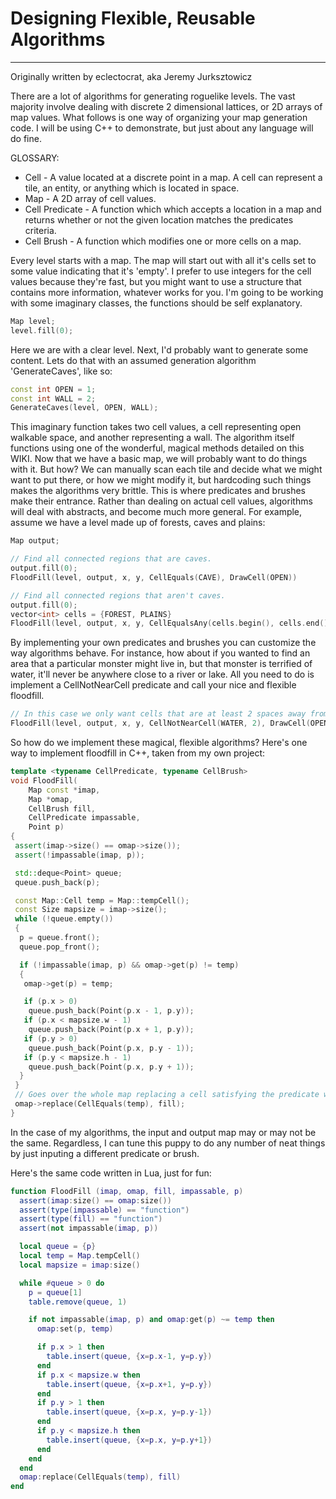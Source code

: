 # Designing Flexible, Reusable Algorithms

---

Originally written by eclectocrat, aka Jeremy Jurksztowicz

There are a lot of algorithms for generating roguelike levels. The vast majority involve dealing with discrete 2 dimensional lattices, or 2D arrays of map values. What follows is one way of organizing your map generation code. I will be using C++ to demonstrate, but just about any language will do fine.

GLOSSARY:

- Cell - A value located at a discrete point in a map. A cell can represent a tile, an entity, or anything which is located in space.
- Map - A 2D array of cell values.
- Cell Predicate - A function which which accepts a location in a map and returns whether or not the given location matches the predicates criteria.
- Cell Brush - A function which modifies one or more cells on a map.

Every level starts with a map. The map will start out with all it's cells set to some value indicating that it's 'empty'. I prefer to use integers for the cell values because they're fast, but you might want to use a structure that contains more information, whatever works for you. I'm going to be working with some imaginary classes, the functions should be self explanatory.

```cpp
Map level;
level.fill(0);
```

Here we are with a clear level. Next, I'd probably want to generate some content. Lets do that with an assumed generation algorithm 'GenerateCaves', like so:

```cpp
const int OPEN = 1;
const int WALL = 2;
GenerateCaves(level, OPEN, WALL);
```

This imaginary function takes two cell values, a cell representing open walkable space, and another representing a wall. The algorithm itself functions using one of the wonderful, magical methods detailed on this WIKI. Now that we have a basic map, we will probably want to do things with it. But how? We can manually scan each tile and decide what we might want to put there, or how we might modify it, but hardcoding such things makes the algorithms very brittle. This is where predicates and brushes make their entrance. Rather than dealing on actual cell values, algorithms will deal with abstracts, and become much more general. For example, assume we have a level made up of forests, caves and plains:

```cpp
Map output;

// Find all connected regions that are caves.
output.fill(0);
FloodFill(level, output, x, y, CellEquals(CAVE), DrawCell(OPEN))

// Find all connected regions that aren't caves.
output.fill(0);
vector<int> cells = {FOREST, PLAINS}
FloodFill(level, output, x, y, CellEqualsAny(cells.begin(), cells.end()), DrawCell(OPEN));
```

By implementing your own predicates and brushes you can customize the way algorithms behave. For instance, how about if you wanted to find an area that a particular monster might live in, but that monster is terrified of water, it'll never be anywhere close to a river or lake. All you need to do is implement a CellNotNearCell predicate and call your nice and flexible floodfill.

```cpp
// In this case we only want cells that are at least 2 spaces away from a cell containing water.
FloodFill(level, output, x, y, CellNotNearCell(WATER, 2), DrawCell(OPEN));
```

So how do we implement these magical, flexible algorithms? Here's one way to implement floodfill in C++, taken from my own project:

```cpp
template <typename CellPredicate, typename CellBrush>
void FloodFill(
    Map const *imap,
    Map *omap,
    CellBrush fill,
    CellPredicate impassable,
    Point p)
{
 assert(imap->size() == omap->size());
 assert(!impassable(imap, p));

 std::deque<Point> queue;
 queue.push_back(p);

 const Map::Cell temp = Map::tempCell();
 const Size mapsize = imap->size();
 while (!queue.empty())
 {
  p = queue.front();
  queue.pop_front();

  if (!impassable(imap, p) && omap->get(p) != temp)
  {
   omap->get(p) = temp;

   if (p.x > 0)
    queue.push_back(Point(p.x - 1, p.y));
   if (p.x < mapsize.w - 1)
    queue.push_back(Point(p.x + 1, p.y));
   if (p.y > 0)
    queue.push_back(Point(p.x, p.y - 1));
   if (p.y < mapsize.h - 1)
    queue.push_back(Point(p.x, p.y + 1));
  }
 }
 // Goes over the whole map replacing a cell satisfying the predicate with the brush contents.
 omap->replace(CellEquals(temp), fill);
}
```

In the case of my algorithms, the input and output map may or may not be the same. Regardless, I can tune this puppy to do any number of neat things by just inputing a different predicate or brush.

Here's the same code written in Lua, just for fun:

```lua
function FloodFill (imap, omap, fill, impassable, p)
  assert(imap:size() == omap:size())
  assert(type(impassable) == "function")
  assert(type(fill) == "function")
  assert(not impassable(imap, p))

  local queue = {p}
  local temp = Map.tempCell()
  local mapsize = imap:size()

  while #queue > 0 do
    p = queue[1]
    table.remove(queue, 1)

    if not impassable(imap, p) and omap:get(p) ~= temp then
      omap:set(p, temp)

      if p.x > 1 then
        table.insert(queue, {x=p.x-1, y=p.y})
      end
      if p.x < mapsize.w then
        table.insert(queue, {x=p.x+1, y=p.y})
      end
      if p.y > 1 then
        table.insert(queue, {x=p.x, y=p.y-1})
      end
      if p.y < mapsize.h then
        table.insert(queue, {x=p.x, y=p.y+1})
      end
    end
  end
  omap:replace(CellEquals(temp), fill)
end
```
